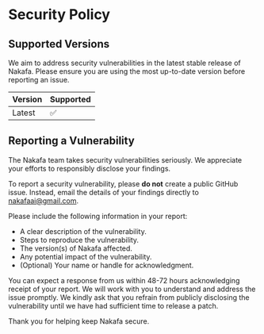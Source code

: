 # Security Policy

## Supported Versions

We aim to address security vulnerabilities in the latest stable release of Nakafa.
Please ensure you are using the most up-to-date version before reporting an issue.

| Version | Supported          |
| ------- | ------------------ |
| Latest  | :white_check_mark: |

## Reporting a Vulnerability

The Nakafa team takes security vulnerabilities seriously. We appreciate your efforts to responsibly disclose your findings.

To report a security vulnerability, please **do not** create a public GitHub issue. Instead, email the details of your findings directly to <nakafaai@gmail.com>.

Please include the following information in your report:

- A clear description of the vulnerability.
- Steps to reproduce the vulnerability.
- The version(s) of Nakafa affected.
- Any potential impact of the vulnerability.
- (Optional) Your name or handle for acknowledgment.

You can expect a response from us within 48-72 hours acknowledging receipt of your report. We will work with you to understand and address the issue promptly. We kindly ask that you refrain from publicly disclosing the vulnerability until we have had sufficient time to release a patch.

Thank you for helping keep Nakafa secure.
